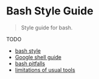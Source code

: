 # Bash Style Guide

> Style guide for bash.

TODO

-   [bash style](https://github.com/progrium/bashstyle)
-   [Google shell guide](https://google.github.io/styleguide/shell.xml)
-   [bash pitfalls](http://mywiki.wooledge.org/BashPitfalls)
-   [limitations of usual tools](https://www.gnu.org/savannah-checkouts/gnu/autoconf/manual/autoconf-2.69/html_node/Limitations-of-Usual-Tools.html#Limitations-of-Usual-Tools)
